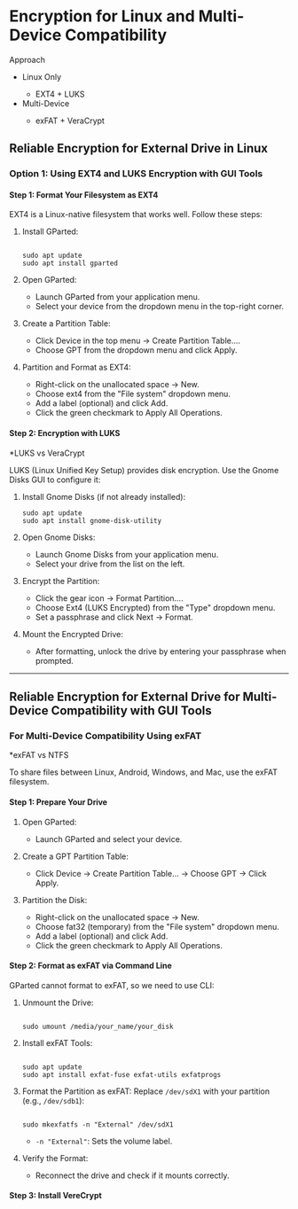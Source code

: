 <!DOCTYPE html>
<html lang="en">
<head>
  <meta charset="UTF-8">
  <meta name="viewport" content="width=device-width, initial-scale=1.0">
<title>Encryption for Linux and Multi-Device Compatibility</title>
</head>
<body>

<h1>Encryption for Linux and Multi-Device Compatibility</h1>

<p>Approach</p>
<ul>
  <li>Linux Only</li>
  <ul>
  <li>EXT4 + LUKS</li>
  </ul>
  <li>Multi-Device</li>
  <ul>
  <li>exFAT + VeraCrypt</li>
  </ul>
</ul>

<h2>Reliable Encryption for External Drive in Linux</h3>

<h3>Option 1: Using EXT4 and LUKS Encryption with GUI Tools</h3>

<h4>Step 1: Format Your Filesystem as EXT4</h4>

<p>EXT4 is a Linux-native filesystem that works well. Follow these steps:</p>

<ol>
  <li>
    <p>Install GParted:</p>
<pre><code>
sudo apt update
sudo apt install gparted
</code></pre>
  </li>
  <li>
    <p>Open GParted:</p>
    <ul>
      <li>Launch GParted from your application menu.</li>
      <li>Select your device from the dropdown menu in the top-right corner.</li>
    </ul>
  </li>
  <li>
    <p>Create a Partition Table:</p>
    <ul>
      <li>Click Device in the top menu &rarr; Create Partition Table&hellip;.</li>
      <li>Choose GPT from the dropdown menu and click Apply.</li>
    </ul>
  </li>
  <li>
    <p>Partition and Format as EXT4:</p>
    <ul>
      <li>Right-click on the unallocated space &rarr; New.</li>
      <li>Choose ext4 from the "File system" dropdown menu.</li>
      <li>Add a label (optional) and click Add.</li>
      <li>Click the green checkmark to Apply All Operations.</li>
    </ul>
  </li>
</ol>

<h4>Step 2: Encryption with LUKS</h4>

<p>*LUKS vs VeraCrypt</p>

<p>LUKS (Linux Unified Key Setup) provides disk encryption. Use the Gnome Disks GUI
  to configure it:</p>
<ol>
  <li>
    <p>Install Gnome Disks (if not already installed):</p>
<pre><code>sudo apt update
sudo apt install gnome-disk-utility
</code></pre>
  </li>
  <li>
    <p>Open Gnome Disks:</p>
    <ul>
      <li>Launch Gnome Disks from your application menu.</li>
      <li>Select your drive from the list on the left.</li>
    </ul>
  </li>
  <li>
    <p>Encrypt the Partition:</p>
    <ul>
      <li>Click the gear icon &rarr; Format Partition&hellip;.</li>
      <li>Choose Ext4 (LUKS Encrypted) from the "Type" dropdown menu.</li>
      <li>Set a passphrase and click Next &rarr; Format.</li>
    </ul>
  </li>
  <li>
    <p>Mount the Encrypted Drive:</p>
    <ul>
      <li>After formatting, unlock the drive by entering your passphrase when prompted.</li>
    </ul>
  </li>
</ol>

<hr>

<h2>Reliable Encryption for External Drive for Multi-Device Compatibility with GUI Tools</h2>

<h3>For Multi-Device Compatibility Using exFAT</h3>

<p>*exFAT vs NTFS</p>

<p>To share files between Linux, Android, Windows, and Mac, use the exFAT
filesystem.</p>

<h4>Step 1: Prepare Your Drive</h4>

<ol>
  <li>
    <p>Open GParted:</p>
    <ul>
      <li>Launch GParted and select your device.</li>
    </ul>
  </li>
  <li>
    <p>Create a GPT Partition Table:</p>
    <ul>
      <li>Click Device &rarr; Create Partition Table&hellip;
      &rarr; Choose GPT &rarr; Click Apply.</li>
    </ul>
  </li>
  <li>
    <p>Partition the Disk:</p>
    <ul>
      <li>Right-click on the unallocated space &rarr; New.</li>
      <li>Choose fat32 (temporary) from the "File system" dropdown menu.</li>
      <li>Add a label (optional) and click Add.</li>
      <li>Click the green checkmark to Apply All Operations.</li>
    </ul>
  </li>
</ol>

<h4>Step 2: Format as exFAT via Command Line</h4>

<p>GParted cannot format to exFAT, so we need to use CLI:</p>
<ol>
  <li>
    <p>Unmount the Drive:</p>
<pre><code>
sudo umount /media/your_name/your_disk
</code></pre>
  </li>
  <li>
    <p>Install exFAT Tools:</p>
<pre><code>
sudo apt update
sudo apt install exfat-fuse exfat-utils exfatprogs
</code></pre>
  </li>
  <li>
    <p>Format the Partition as exFAT: Replace <code>/dev/sdX1</code>
    with your partition (e.g., <code>/dev/sdb1</code>):</p>
<pre><code>
sudo mkexfatfs -n "External" /dev/sdX1
</code></pre>
    <ul>
      <li><code>-n "External"</code>: Sets the volume label.</li>
    </ul>
  </li>
  <li>
    <p>Verify the Format:</p>
    <ul>
      <li>Reconnect the drive and check if it mounts correctly.</li>
    </ul>
  </li>
</ol>

<h4>Step 3: Install VereCrypt</h4>

</body>
</html>